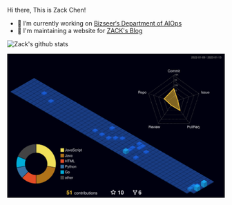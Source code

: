 Hi there, This is Zack Chen!

- 🎯 I’m currently working on [Bizseer‘s Department of AIOps](https://www.bizseer.com/)
- 📰 I'm maintaining a website for [ZACK's Blog](http://blog.czack.top)

![Zack's github stats](https://github-readme-stats.vercel.app/api?username=ctrlxx&count_private=true)

<picture>
  <source media="(prefers-color-scheme: dark)" srcset="https://raw.githubusercontent.com/ctrlxx/ctrlxx/master/profile-3d-contrib/profile-night-view.svg">
  <img alt="Shows an illustrated sun in light color mode and a moon with stars in dark color mode." src="https://raw.githubusercontent.com/ctrlxx/ctrlxx/master/profile-3d-contrib/profile-night-view.svg">
</picture>
